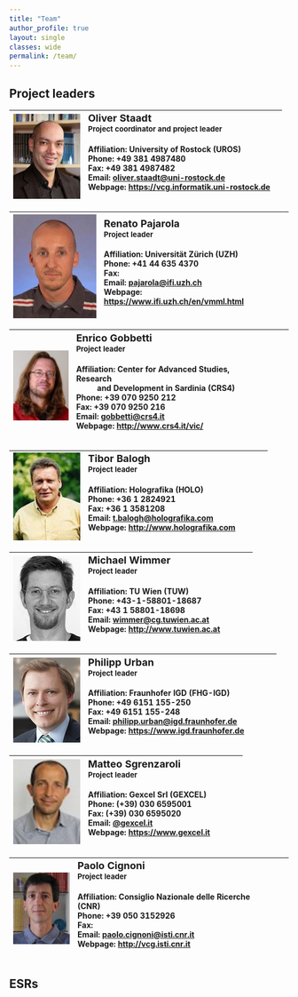 ```yaml
---
title: "Team"
author_profile: true
layout: single
classes: wide
permalink: /team/
---
```


## Project leaders



<!-- <table>
  <thead>
    <tr>
      <th>Employee</th>
      <th>Salary</th>
      <th> </th>
    </tr>
  </thead>
  <tbody>
    <tr>
      <td><a href="#">John Doe</a></td>
      <td>$1</td>
      <td>Because that’s all Steve Jobs needed for a salary.</td>
    </tr>
    <tr>
      <td><a href="#">Jane Doe</a></td>
      <td>$100K</td>
      <td>For all the blogging she does.</td>
    </tr>
    <tr>
      <td><a href="#">Fred Bloggs</a></td>
      <td>$100M</td>
      <td>Pictures are worth a thousand words, right? So Jane × 1,000.</td>
    </tr>
    <tr>
      <td><a href="#">Jane Bloggs</a></td>
      <td>$100B</td>
      <td>With hair like that?! Enough said.</td>
    </tr>
  </tbody>
</table>
-->
<table>
	<thead>		
	<tr>
	   <th> <img src="/assets/images/staadt.jpg" alt="Oliver Staadt">
		</th>
		<th style="text-align: left"> <font size="4"> Oliver Staadt </font><br>									
          <font size="2">Project coordinator and project leader</font>
          <h4>														
          Affiliation: University of Rostock (UROS)
          <br>
          Phone: +49 381 4987480
          <br>
          Fax: +49 381 4987482
          <br>
				  Email: <a href="mailto:oliver.staadt@uni-rostock.de">oliver.staadt@uni-rostock.de</a>	
          <br>
          Webpage: <a href="https://vcg.informatik.uni-rostock.de">https://vcg.informatik.uni-rostock.de</a>	
          </h4>						
        </th>
        <th> </th>
    </tr>

</thead>		
</table>

<table>
	<thead>		
	<tr>
	   <th> <img src="/assets/images/pajarola.jpg" alt="Renato Pajarola">
		</th>
		<th style="text-align: left"> <font size="4"> Renato Pajarola </font><br>									
          <font size="2">Project leader</font>
          <h4>														
          Affiliation: Universität Zürich (UZH)
          <br>
          Phone: +41 44 635 4370
          <br>
          Fax: 
          <br>
				  Email: <a href="mailto:pajarola@ifi.uzh.ch">pajarola@ifi.uzh.ch</a>	
          <br>
          Webpage: <a href="https://www.ifi.uzh.ch/en/vmml.html">https://www.ifi.uzh.ch/en/vmml.html</a>	
          </h4>						
        </th>
        <th> </th>
    </tr>

</thead>		
</table>

<table>
	<thead>		
	<tr>
	   <th> <img src="/assets/images/gobbetti.jpg" alt="Enrico Gobbetti">
		</th>
		<th style="text-align: left"> <font size="4"> Enrico Gobbetti </font><br>									
          <font size="2">Project leader</font>
          <h4>														
          Affiliation: Center for Advanced Studies, Research <br> &nbsp; &nbsp; &nbsp; &nbsp; &nbsp; and Development in Sardinia (CRS4)
          <br>
          Phone: +39 070 9250 212
          <br>
          Fax: +39 070 9250 216
          <br>
				  Email: <a href="mailto:gobbetti@crs4.it">gobbetti@crs4.it</a>	
          <br>
          Webpage: <a href="http://www.crs4.it/vic/">http://www.crs4.it/vic/</a>	
          </h4>						
        </th>
        <th> &nbsp; &nbsp; &nbsp; &nbsp;&nbsp; &nbsp; &nbsp; &nbsp; &nbsp;</th>
    </tr>

</thead>		
</table>

<table>
	<thead>		
	<tr>
	   <th> <img src="/assets/images/balogh.jpg" alt="Tibor Balogh">
		</th>
		<th style="text-align: left"> <font size="4"> Tibor Balogh </font><br>									
          <font size="2">Project leader</font>
          <h4>														
          Affiliation: Holografika (HOLO)
          <br>
          Phone: +36 1 2824921
          <br>
          Fax: +36 1 3581208
          <br>
				  Email: <a href="mailto:t.balogh@holografika.com">t.balogh@holografika.com</a>	
          <br>
          Webpage: <a href="http://www.holografika.com">http://www.holografika.com</a>	
          </h4>						
        </th>
        <th>&nbsp; &nbsp; &nbsp;&nbsp;&nbsp; &nbsp;&nbsp;</th>
    </tr>

</thead>		
</table>

<table>
	<thead>		
	<tr>
	   <th> <img src="/assets/images/wimmer.jpg" alt="Michael Wimmer">
		</th>
		<th style="text-align: left"> <font size="4"> Michael Wimmer </font><br>									
          <font size="2">Project leader</font>
          <h4>														
          Affiliation: TU Wien (TUW)
          <br>
          Phone: +43-1-58801-18687
          <br>
          Fax: +43 1 58801-18698
          <br>
				  Email: <a href="mailto:wimmer@cg.tuwien.ac.at">wimmer@cg.tuwien.ac.at</a>	
          <br>
          Webpage: <a href="hhttp://www.tuwien.ac.at">http://www.tuwien.ac.at</a>	
          </h4>						
        </th>
        <th>&nbsp; &nbsp; &nbsp;&nbsp;&nbsp; &nbsp;&nbsp;</th>
    </tr>

</thead>		
</table>

<table>
	<thead>		
	<tr>
	   <th> <img src="/assets/images/urban.jpg" alt="Philipp Urban">
		</th>
		<th style="text-align: left"> <font size="4"> Philipp Urban </font><br>									
          <font size="2">Project leader</font>
          <h4>														
          Affiliation: Fraunhofer IGD (FHG-IGD)
          <br>
          Phone: +49 6151 155-250
          <br>
          Fax: +49 6151 155-248
          <br>
				  Email: <a href="mailto:philipp.urban@igd.fraunhofer.de">philipp.urban@igd.fraunhofer.de</a>	
          <br>
          Webpage: <a href="https://www.igd.fraunhofer.de">https://www.igd.fraunhofer.de</a>	
          </h4>						
        </th>
        <th>&nbsp; &nbsp; &nbsp;&nbsp;&nbsp; &nbsp;&nbsp;</th>
    </tr>

</thead>		
</table>

<table>
	<thead>		
	<tr>
	   <th> <img src="/assets/images/sgrenzaroli.jpg" alt="Matteo Sgrenzaroli">
		</th>
		<th style="text-align: left"> <font size="4"> Matteo Sgrenzaroli </font><br>									
          <font size="2">Project leader</font>
          <h4>														
          Affiliation: Gexcel Srl (GEXCEL)
          <br>
          Phone: (+39) 030 6595001  
          <br>
          Fax: (+39) 030 6595020
          <br>
				  Email: <a href="mailto:@gexcel.it">@gexcel.it</a>	
          <br>
          Webpage: <a href="https://www.gexcel.it">https://www.gexcel.it</a>	
          </h4>						
        </th>
        <th>&nbsp; &nbsp; &nbsp;&nbsp;&nbsp; &nbsp;&nbsp;</th>
    </tr>

</thead>		
</table>

<table>
	<thead>		
	<tr>
	   <th> <img src="/assets/images/cignoni.jpg" alt="Paolo Cignoni">
		</th>
		<th style="text-align: left"> <font size="4"> Paolo Cignoni </font><br>									
          <font size="2">Project leader</font>
          <h4>														
          Affiliation: Consiglio Nazionale delle Ricerche (CNR)
          <br>
          Phone: +39 050 3152926  
          <br>
          Fax: 
          <br>
				  Email: <a href="mailto:paolo.cignoni@isti.cnr.it ">paolo.cignoni@isti.cnr.it </a>	
          <br>
          Webpage: <a href="http://vcg.isti.cnr.it">http://vcg.isti.cnr.it</a>	
          </h4>						
        </th>
        <th>&nbsp; &nbsp; &nbsp;&nbsp;&nbsp; &nbsp;&nbsp;</th>
    </tr>

</thead>		
</table>


<!--
<p style="margin-left: 0.5em;padding: 0 7em 2em 0;border-width: 1px; border-color: black; border-style:solid; width:600px;background-color: #FFFF00;padding-right: 200px;padding-bottom: 100px;">Example of a paragraph with margin and padding.</p>
-->
## ESRs



<!--This is the base Jekyll theme. You can find out more info about customizing your Jekyll theme, as well as basic Jekyll usage documentation at [jekyllrb.com](https://jekyllrb.com/)

You can find the source code for Minima at GitHub:
[jekyll][jekyll-organization] /
[minima](https://github.com/jekyll/minima)

You can find the source code for Jekyll at GitHub:
[jekyll][jekyll-organization] /
[jekyll](https://github.com/jekyll/jekyll)


[jekyll-organization]: https://github.com/jekyll -->

